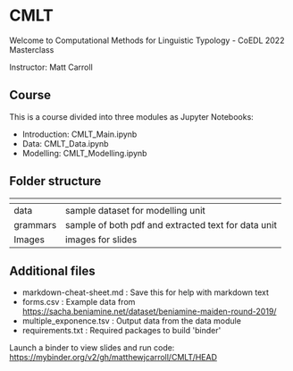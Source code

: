 # CMLT
Welcome to Computational Methods for Linguistic Typology - CoEDL 2022 Masterclass

Instructor: Matt Carroll

## Course

This is a course divided into three modules as Jupyter Notebooks:
- Introduction: CMLT_Main.ipynb
- Data: CMLT_Data.ipynb
- Modelling: CMLT_Modelling.ipynb

## Folder structure

| <!-- -->    | <!-- -->    |
|-------------|-------------|
| data  | sample dataset for modelling unit |
| grammars | sample of both pdf and extracted text for data unit |  
| Images | images for slides |

## Additional files

- markdown-cheat-sheet.md : Save this for help with markdown text
- forms.csv : Example data from https://sacha.beniamine.net/dataset/beniamine-maiden-round-2019/
- multiple_exponence.tsv : Output data from the data module
- requirements.txt : Required packages to build 'binder'

Launch a binder to view slides and run code: https://mybinder.org/v2/gh/matthewjcarroll/CMLT/HEAD
